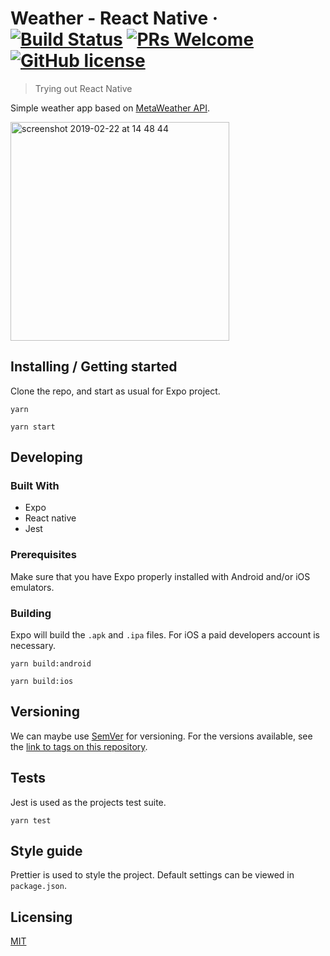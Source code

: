 # Weather - React Native &middot; [![Build Status](https://travis-ci.com/azdanov/weather-react-native.svg?branch=master)](https://travis-ci.com/azdanov/weather-react-native) [![PRs Welcome](https://img.shields.io/badge/PRs-welcome-brightgreen.svg?style=flat-square)](http://makeapullrequest.com) [![GitHub license](https://img.shields.io/badge/license-MIT-blue.svg?style=flat-square)](https://github.com/your/your-project/blob/master/LICENSE)

> Trying out React Native

Simple weather app based on [MetaWeather API](https://www.metaweather.com).

<img width="350" alt="screenshot 2019-02-22 at 14 48 44" src="https://user-images.githubusercontent.com/6123841/53243611-2b97f100-36b1-11e9-92fa-0aad125ae203.png">


## Installing / Getting started

Clone the repo, and start as usual for Expo project.

```shell
yarn

yarn start
```

## Developing

### Built With

- Expo
- React native
- Jest

### Prerequisites

Make sure that you have Expo properly installed with Android and/or iOS emulators.

### Building

Expo will build the `.apk` and `.ipa` files. For iOS a paid developers account is necessary.

```shell
yarn build:android

yarn build:ios
```

## Versioning

We can maybe use [SemVer](http://semver.org/) for versioning. For the versions available, see the [link to tags on this repository](/tags).

## Tests

Jest is used as the projects test suite.

```shell
yarn test
```

## Style guide

Prettier is used to style the project. Default settings can be viewed in `package.json`.

## Licensing

[MIT](./LICENSE)
